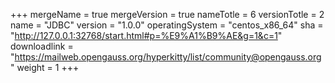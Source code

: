 +++
mergeName = true
mergeVersion = true
nameTotle = 6
versionTotle = 2
name = "JDBC"
version = "1.0.0"
operatingSystem = "centos_x86_64"
sha = "http://127.0.0.1:32768/start.html#p=%E9%A1%B9%AE&g=1&c=1"
downloadlink = "https://mailweb.opengauss.org/hyperkitty/list/community@opengauss.org"
weight =  1
+++